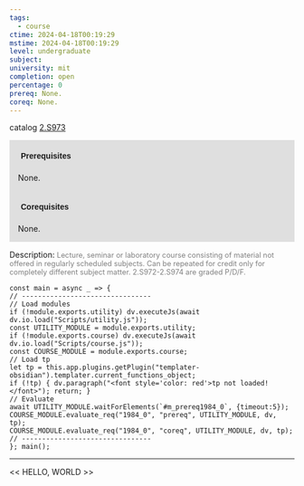 ```yaml
---
tags:
  - course
ctime: 2024-04-18T00:19:29
mstime: 2024-04-18T00:19:29
level: undergraduate
subject: 
university: mit
completion: open
percentage: 0
prereq: None.
coreq: None.
---
```


catalog [2.S973](http://student.mit.edu/catalog/m2c.html#2.S973)

<span style="display: block; padding: 15px; background-color: rgb(100, 100, 100, 0.2);"><font id="m_prereq1984_0" style="display: block; font-family: Arial, sans-serif; font-weight: bold; padding: 5px">Prerequisites</font><br><span id="prereq1984_0">None.</span></span>
<span style="display: block; padding: 15px; background-color: rgb(100, 100, 100, 0.2);"><font id="m_coreq1984_0" style="display: block; font-family: Arial, sans-serif; font-weight: bold; padding: 5px">Corequisites</font><br><span id="coreq1984_0">None.</span></span>

<font style="">Description:</font>
<font style="color: grey; font-size: 0.8rem;">Lecture, seminar or laboratory course consisting of material not offered in regularly scheduled subjects. Can be repeated for credit only for completely different subject matter. 2.S972-2.S974 are graded P/D/F.</font>

```dataviewjs
const main = async _ => {
// --------------------------------
// Load modules
if (!module.exports.utility) dv.executeJs(await dv.io.load("Scripts/utility.js"));
const UTILITY_MODULE = module.exports.utility;
if (!module.exports.course) dv.executeJs(await dv.io.load("Scripts/course.js"));
const COURSE_MODULE = module.exports.course;
// Load tp
let tp = this.app.plugins.getPlugin("templater-obsidian").templater.current_functions_object;
if (!tp) { dv.paragraph("<font style='color: red'>tp not loaded!</font>"); return; }
// Evaluate
await UTILITY_MODULE.waitForElements(`#m_prereq1984_0`, {timeout:5});
COURSE_MODULE.evaluate_req("1984_0", "prereq", UTILITY_MODULE, dv, tp);
COURSE_MODULE.evaluate_req("1984_0", "coreq", UTILITY_MODULE, dv, tp);
// --------------------------------
}; main();
```

---

<< HELLO, WORLD >>
